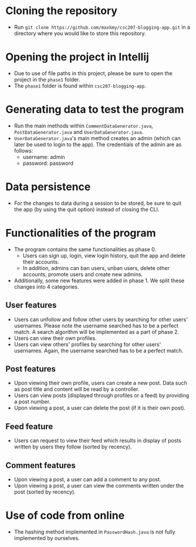 # Cloning the repository 
- Run `git clone https://github.com/maxkmy/csc207-blogging-app.git` in a directory where you would like to store this repository. 

# Opening the project in Intellij 
- Due to use of file paths in this project, please be sure to open the project in the `phase1` folder. 
- The `phase1` folder is found within `csc207-blogging-app`.

# Generating data to test the program
- Run the main methods within `CommentDataGenerator.java`, `PostDataGenerator.java` and `UserDataGenerator.java`.
- `UserDataGenerator.java`'s main method creates an admin (which can later be used to login to the app). The credentials of the admin are as follows: 
  - username: admin
  - password: password 

# Data persistence 
- For the changes to data during a session to be stored, be sure to quit the app (by using the quit option) instead of closing the CLI.

# Functionalities of the program 
- The program contains the same functionalities as phase 0. 
  - Users can sign up, login, view login history, quit the app and delete their accounts. 
  - In addition, admins can ban users, unban users, delete other accounts, promote users and create new admins. 
- Additionally, some new features were added in phase 1. We split these changes into 4 categories. 

## User features 
- Users can unfollow and follow other users by searching for other users' usernames. Please note the username searched has to be a perfect match. A search algorithm will be implemented as a part of phase 2. 
- Users can view their own profiles. 
- Users can view others' profiles by searching for other users' usernames. Again, the username searched has to be a perfect match. 

## Post features 
- Upon viewing their own profile, users can create a new post. Data such as post title and content will be read by a controller. 
- Users can view posts (displayed through profiles or a feed) by providing a post number. 
- Upon viewing a post, a user can delete the post (if it is their own post). 

## Feed feature 
- Users can request to view their feed which results in display of posts written by users they follow (sorted by recency). 

## Comment features 
- Upon viewing a post, a user can add a comment to any post. 
- Upon viewing a post, a user can view the comments written under the post (sorted by recency). 

# Use of code from online
- The hashing method implemented in `PasswordHash.java` is not fully implemented by ourselves.